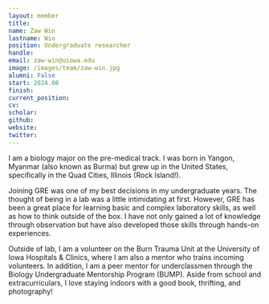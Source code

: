 ```yaml
---
layout: member
title:
name: Zaw Win
lastname: Win
position: Undergraduate researcher
handle:
email: zaw-win@uiowa.edu
image: /images/team/zaw-win.jpg
alumni: False
start: 2024.08
finish: 
current_position: 
cv:
scholar:
github:
website:
twitter:
---
```


I am a biology major on the pre-medical track. I was born in Yangon, Myanmar (also known as Burma) but grew up in the United States, specifically in the Quad Cities, Illinois (Rock Island!).

Joining GRE was one of my best decisions in my undergraduate years. The thought of being in a lab was a little intimidating at first. However, GRE has been a great place for learning basic and complex laboratory skills, as well as how to think outside of the box. I have not only gained a lot of knowledge through observation but have also developed those skills through hands-on experiences.

Outside of lab, I am a volunteer on the Burn Trauma Unit at the University of Iowa Hospitals & Clinics, where I am also a mentor who trains incoming volunteers. In addition, I am a peer mentor for underclassmen through the Biology Undergraduate Mentorship Program (BUMP). Aside from school and extracurriculars, I love staying indoors with a good book, thrifting, and photography!
